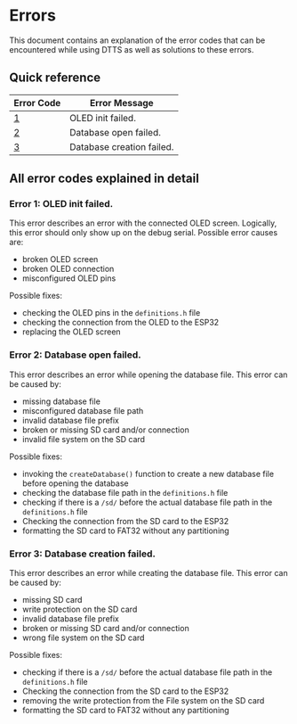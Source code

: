 # Errors

This document contains an explanation of the error codes that can be encountered while using DTTS as well as solutions to these errors.

## Quick reference
| Error Code    | Error Message |
|---------------|---------------|
| [1](#error-1-oled-init-failed)         | OLED init failed. |
| [2](#error-2-database-open-failed)         | Database open failed. |
| [3](#error-3-database-creation-failed)         | Database creation failed. |

## All error codes explained in detail
### Error 1: OLED init failed.
This error describes an error with the connected OLED screen. Logically, this error should only show up on the debug serial.
Possible error causes are:
* broken OLED screen
* broken OLED connection
* misconfigured OLED pins

Possible fixes:
* checking the OLED pins in the `definitions.h` file
* checking the connection from the OLED to the ESP32
* replacing the OLED screen

### Error 2: Database open failed.
This error describes an error while opening the database file. This error can be caused by:
* missing database file
* misconfigured database file path
* invalid database file prefix
* broken or missing SD card and/or connection
* invalid file system on the SD card

Possible fixes:
* invoking the `createDatabase()` function to create a new database file before opening the database
* checking the database file path in the `definitions.h` file
* checking if there is a `/sd/` before the actual database file path in the `definitions.h` file
* Checking the connection from the SD card to the ESP32
* formatting the SD card to FAT32 without any partitioning

### Error 3: Database creation failed.
This error describes an error while creating the database file. This error can be caused by:
* missing SD card
* write protection on the SD card
* invalid database file prefix
* broken or missing SD card and/or connection
* wrong file system on the SD card

Possible fixes:
* checking if there is a `/sd/` before the actual database file path in the `definitions.h` file
* Checking the connection from the SD card to the ESP32
* removing the write protection from the File system on the SD card
* formatting the SD card to FAT32 without any partitioning